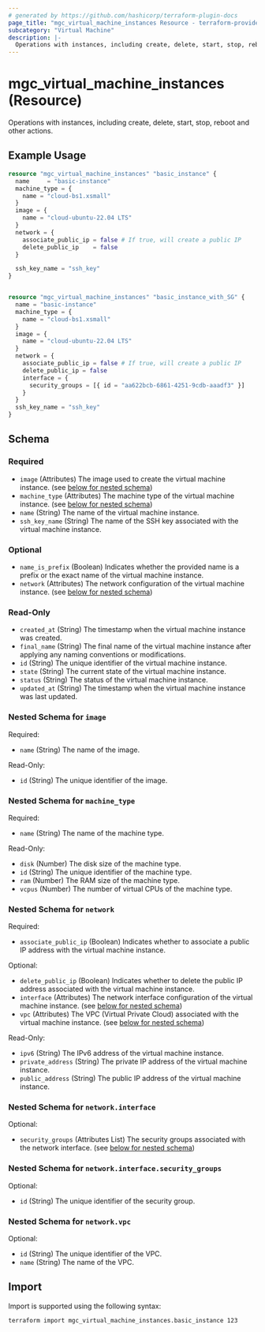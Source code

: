 ```yaml
---
# generated by https://github.com/hashicorp/terraform-plugin-docs
page_title: "mgc_virtual_machine_instances Resource - terraform-provider-mgc"
subcategory: "Virtual Machine"
description: |-
  Operations with instances, including create, delete, start, stop, reboot and other actions.
---
```


# mgc_virtual_machine_instances (Resource)

Operations with instances, including create, delete, start, stop, reboot and other actions.

## Example Usage

```terraform
resource "mgc_virtual_machine_instances" "basic_instance" {
  name     = "basic-instance"
  machine_type = {
    name = "cloud-bs1.xsmall"
  }
  image = {
    name = "cloud-ubuntu-22.04 LTS"
  }
  network = {
    associate_public_ip = false # If true, will create a public IP
    delete_public_ip    = false
  }

  ssh_key_name = "ssh_key"
}


resource "mgc_virtual_machine_instances" "basic_instance_with_SG" {
  name = "basic-instance"
  machine_type = {
    name = "cloud-bs1.xsmall"
  }
  image = {
    name = "cloud-ubuntu-22.04 LTS"
  }
  network = {
    associate_public_ip = false # If true, will create a public IP
    delete_public_ip = false
    interface = {
      security_groups = [{ id = "aa622bcb-6861-4251-9cdb-aaadf3" }]
    }
  }
  ssh_key_name = "ssh_key"
}
```

<!-- schema generated by tfplugindocs -->
## Schema

### Required

- `image` (Attributes) The image used to create the virtual machine instance. (see [below for nested schema](#nestedatt--image))
- `machine_type` (Attributes) The machine type of the virtual machine instance. (see [below for nested schema](#nestedatt--machine_type))
- `name` (String) The name of the virtual machine instance.
- `ssh_key_name` (String) The name of the SSH key associated with the virtual machine instance.

### Optional

- `name_is_prefix` (Boolean) Indicates whether the provided name is a prefix or the exact name of the virtual machine instance.
- `network` (Attributes) The network configuration of the virtual machine instance. (see [below for nested schema](#nestedatt--network))

### Read-Only

- `created_at` (String) The timestamp when the virtual machine instance was created.
- `final_name` (String) The final name of the virtual machine instance after applying any naming conventions or modifications.
- `id` (String) The unique identifier of the virtual machine instance.
- `state` (String) The current state of the virtual machine instance.
- `status` (String) The status of the virtual machine instance.
- `updated_at` (String) The timestamp when the virtual machine instance was last updated.

<a id="nestedatt--image"></a>
### Nested Schema for `image`

Required:

- `name` (String) The name of the image.

Read-Only:

- `id` (String) The unique identifier of the image.


<a id="nestedatt--machine_type"></a>
### Nested Schema for `machine_type`

Required:

- `name` (String) The name of the machine type.

Read-Only:

- `disk` (Number) The disk size of the machine type.
- `id` (String) The unique identifier of the machine type.
- `ram` (Number) The RAM size of the machine type.
- `vcpus` (Number) The number of virtual CPUs of the machine type.


<a id="nestedatt--network"></a>
### Nested Schema for `network`

Required:

- `associate_public_ip` (Boolean) Indicates whether to associate a public IP address with the virtual machine instance.

Optional:

- `delete_public_ip` (Boolean) Indicates whether to delete the public IP address associated with the virtual machine instance.
- `interface` (Attributes) The network interface configuration of the virtual machine instance. (see [below for nested schema](#nestedatt--network--interface))
- `vpc` (Attributes) The VPC (Virtual Private Cloud) associated with the virtual machine instance. (see [below for nested schema](#nestedatt--network--vpc))

Read-Only:

- `ipv6` (String) The IPv6 address of the virtual machine instance.
- `private_address` (String) The private IP address of the virtual machine instance.
- `public_address` (String) The public IP address of the virtual machine instance.

<a id="nestedatt--network--interface"></a>
### Nested Schema for `network.interface`

Optional:

- `security_groups` (Attributes List) The security groups associated with the network interface. (see [below for nested schema](#nestedatt--network--interface--security_groups))

<a id="nestedatt--network--interface--security_groups"></a>
### Nested Schema for `network.interface.security_groups`

Optional:

- `id` (String) The unique identifier of the security group.



<a id="nestedatt--network--vpc"></a>
### Nested Schema for `network.vpc`

Optional:

- `id` (String) The unique identifier of the VPC.
- `name` (String) The name of the VPC.

## Import

Import is supported using the following syntax:

```shell
terraform import mgc_virtual_machine_instances.basic_instance 123
```
